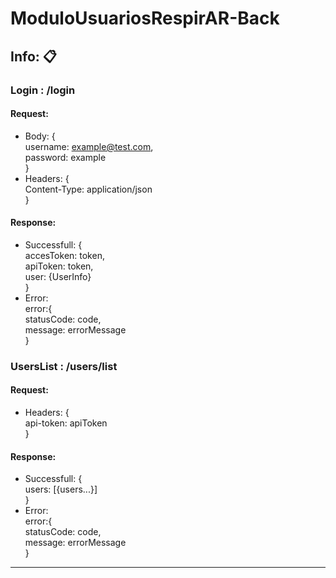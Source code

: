# ModuloUsuariosRespirAR-Back

## Info: 📋

### Login : /login

#### Request:

- Body: {<br>
  username: example@test.com,<br>
  password: example<br>
  }
- Headers: {<br>
  Content-Type: application/json<br>
  }

#### Response:

- Successfull: {<br>
  accesToken: token,<br>
  apiToken: token,<br>
  user: {UserInfo}<br>
  }
- Error: <br>
  error:{<br>
  statusCode: code,<br>
  message: errorMessage<br>
    }<br>
  

### UsersList : /users/list

#### Request:

- Headers: {<br>
  api-token: apiToken<br>
  }

#### Response:

- Successfull: {<br>
  users: [{users...}]<br>
  }
- Error: <br>
  error:{<br>
  statusCode: code,<br>
  message: errorMessage<br>
    }<br>
  

<hr />
